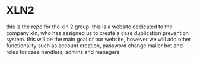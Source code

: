 # XLN2

this is the repo for the xln 2 group.
this is a website dedicated to the company xln, who has assigned us to create a case duplication prevention system. this will be the main goal of our website, however we will add other functionality such as account creation, password change mailer bot and roles for case handlers, admins and managers.
